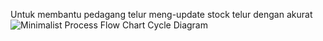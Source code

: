Untuk membantu pedagang telur meng-update stock telur dengan akurat
![Minimalist Process Flow Chart Cycle Diagram](https://github.com/smurfpink/pertemuan4/assets/149660326/1c744eca-c333-4a6b-b6c3-33e14f194922)
